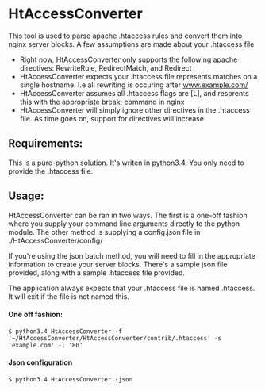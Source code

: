 # HtAccessConverter

This tool is used to parse apache .htaccess rules and convert them into nginx server blocks. A few assumptions are made about your .htaccess file

- Right now, HtAccessConverter only supports the following apache directives: RewriteRule, RedirectMatch, and Redirect
- HtAccessConverter expects your .htaccess file represents matches on a single hostname. I.e all rewriting is occuring after www.example.com/
- HtAccessConverter assumes all .htaccess flags are [L], and resprents this with the appropriate break; command in nginx
- HtAccessConverter will simply ignore other directives in the .htaccess file. As time goes on, support for directives will increase

## Requirements:
This is a pure-python solution. It's writen in python3.4. You only need to provide the .htaccess file.

## Usage:
HtAccessConverter can be ran in two ways. The first is a one-off fashion where you supply your command line arguments directly to the python module. The other method is supplying a config.json file in ./HtAccessConverter/config/

If you're using the json batch method, you will need to fill in the appropriate information to create your server blocks. There's a sample json file provided, along with a sample .htaccess file provided.

The application always expects that your .htaccess file is named .htaccess. It will exit if the file is not named this.


#### One off fashion:
```
$ python3.4 HtAccessConverter -f '~/HtAccessConverter/HtAccessConverter/contrib/.htaccess' -s 'example.com' -l '80'
```
#### Json configuration
```
$ python3.4 HtAccessConverter -json
```